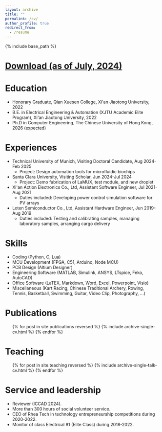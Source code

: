 ```yaml
---
layout: archive
title: "" 
permalink: /cv/
author_profile: true
redirect_from:
  - /resume
---
```


{% include base_path %}

<a href="https://syliang1999.github.io/CV.pdf">Download (as of July, 2024)</a>
======

Education 
======
* Honorary Graduate, Qian Xuesen College, Xi'an Jiaotong University, 2022
* B.E. in Electrical Engineering & Automation (XJTU Academic Elite Program), Xi'an Jiaotong University, 2022
* Ph.D in Computer Engineering, The Chinese University of Hong Kong, 2026 (expected)

Experiences
======
* Technical University of Munich, Visiting Doctoral Candidate, Aug 2024-Feb 2025
  * Project: Design automation tools for microfluidic biochips
* Santa Clara University, Visiting Scholar, Jun 2024-Jul 2024
  * Project: Demo fabrication of LaMUX, test module, and new droplet
* Xi'an Action Electronics Co., Ltd, Assistant Software Engineer, Jul 2021-Aug 2021
  * Duties included: Developing power control simulation software for PV arrays
* Loten Semiconductor Co., Ltd, Assistant Hardware Engineer, Jun 2019-Aug 2019
  * Duties included: Testing and calibrating samples, managing laboratory samples, arranging cargo delivery

  
Skills
======
* Coding (Python, C, Lua)
* MCU Development (FPGA, C51, Arduino, Node MCU)
* PCB Design (Altium Designer)
* Engineering Software (MATLAB, Simulink, ANSYS, LTspice, Feko, AutoCAD)
* Office Software (LaTEX, Markdown, Word, Excel, Powerpoint, Visio)
* Miscellaneous (Kart Racing, Chinese Traditional Archery, Rowing, Tennis, Basketball, Swimming, Guitar, Video Clip, Photography, ...)

Publications
======
  <ol reversed>{% for post in site.publications reversed %}
    {% include archive-single-cv.html %}
  {% endfor %}</ol>
  
  
Teaching
======
  <ol reversed>{% for post in site.teaching reversed %}
    {% include archive-single-talk-cv.html %}
  {% endfor %}</ol>
  
Service and leadership
======
* Reviewer (ICCAD 2024).
* More than 300 hours of social volunteer service.
* CEO of Rhea Tech in technology entrepreneurship competitions during 2020-2022.
* Monitor of class Electrical 81 (Elite Class) during 2018-2022.


